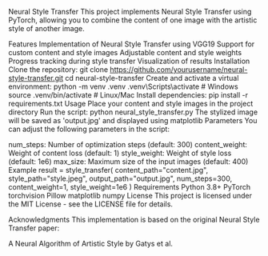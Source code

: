 Neural Style Transfer
This project implements Neural Style Transfer using PyTorch, allowing you to combine the content of one image with the artistic style of another image.

Features
Implementation of Neural Style Transfer using VGG19
Support for custom content and style images
Adjustable content and style weights
Progress tracking during style transfer
Visualization of results
Installation
Clone the repository:
git clone https://github.com/yourusername/neural-style-transfer.git
cd neural-style-transfer
Create and activate a virtual environment:
python -m venv .venv
.venv\Scripts\activate  # Windows
source .venv/bin/activate  # Linux/Mac
Install dependencies:
pip install -r requirements.txt
Usage
Place your content and style images in the project directory
Run the script:
python neural_style_transfer.py
The stylized image will be saved as 'output.jpg' and displayed using matplotlib
Parameters
You can adjust the following parameters in the script:

num_steps: Number of optimization steps (default: 300)
content_weight: Weight of content loss (default: 1)
style_weight: Weight of style loss (default: 1e6)
max_size: Maximum size of the input images (default: 400)
Example
result = style_transfer(
    content_path="content.jpg",
    style_path="style.jpeg",
    output_path="output.jpg",
    num_steps=300,
    content_weight=1,
    style_weight=1e6
)
Requirements
Python 3.8+
PyTorch
torchvision
Pillow
matplotlib
numpy
License
This project is licensed under the MIT License - see the LICENSE file for details.

Acknowledgments
This implementation is based on the original Neural Style Transfer paper:

A Neural Algorithm of Artistic Style by Gatys et al.

